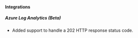 
#### Integrations
##### Azure Log Analytics (Beta)
- Added support to handle a 202 HTTP response status code.
